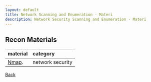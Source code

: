 ```yaml
---
layout: default
title: Network Scanning and Enumeration - Materi
description: Network Security Scanning and Enumeration - Materi
---
```


## Recon Materials

| material                                                         | category                     |
|:-----------------------------------------------------------------|:-----------------------------|
| [Nmap](./scan/nmap.html).                                        | network security             |

[Back](../)
